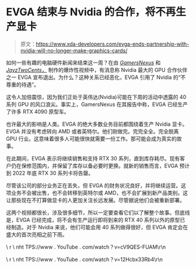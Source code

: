 # EVGA 结束与 Nvidia 的合作，将不再生产显卡

> 原文：<https://www.xda-developers.com/evga-ends-partnership-with-nvidia-will-no-longer-make-graphics-cards/>

如何一些有趣的电脑硬件新闻来结束这一周？在由 [*GamersNexus*](https://twitter.com/GamersNexus/status/1570850305071546368?s=20&t=Q-gl2NHMbtAVbvcrr7UZzw) 和 *[JayzTwoCents，](https://twitter.com/JayzTwoCents/status/1570850150075211776?s=20&t=Q-gl2NHMbtAVbvcrr7UZzw)* 制作的爆炸性视频中，有消息称 Nvidia 最大的 GPU 合作伙伴之一 EVGA 宣布退出。为什么？这种关系已经恶化，EVGA 引用了 Nvidia 的“不尊重的待遇”。

这令人加倍震惊，因为我们正处于英伟达(Nvidia)可能在下周的活动中透露的 40 系列 GPU 的风口浪尖。事实上，GamersNexus 在其报告中称，EVGA 已经生产了许多 RTX 4090 原型车。

也许最大的影响是人类。EVGA 的绝大多数业务目前都围绕着生产 Nvidia 显卡。EVGA 并没有考虑转向 AMD 或者英特尔。他们刚做完。完完全全。完全脱离 GPU 行业。这意味着很多人可能很快就需要一份工作。那可能会成为真实的故事。

在此期间，EVGA 表示将继续销售和支持 RTX 30 系列，直到库存耗尽。现有客户仍在保修范围内，并保留了库存以备必要时更换。就新的销售而言，EVGA 预计到 2022 年底 RTX 30 系列卡将告罄。

尽管该公司的部分业务正在丢失，但 EVGA 的财务状况良好，并将继续运营。这项业务不会被出售，也不会转移到英特尔或 AMD，也不会扩展到新产品类别。这让那些现在不打算做显卡的人更加关注长远发展。尽管据说他们会被重新部署。

这两个视频都很长，涉及很多细节，所以一定要查看它们以了解整个故事。但底线是，EVGA 已经完成，将不会有生产运行即将到来的 RTX 40 系列以外的原型已经制造。对于 Nvidia 来说，他们可能会用 40 系列做得很好，但 EVGA 肯定会在盛大的首次亮相之前下雨。

\ r \ nht TPS://www . YouTube . com/watch？v=cV9QES-FUAM\r\n

\ r \ nht TPS://www . YouTube . com/watch？v=12Hcbx33Rb4\r\n